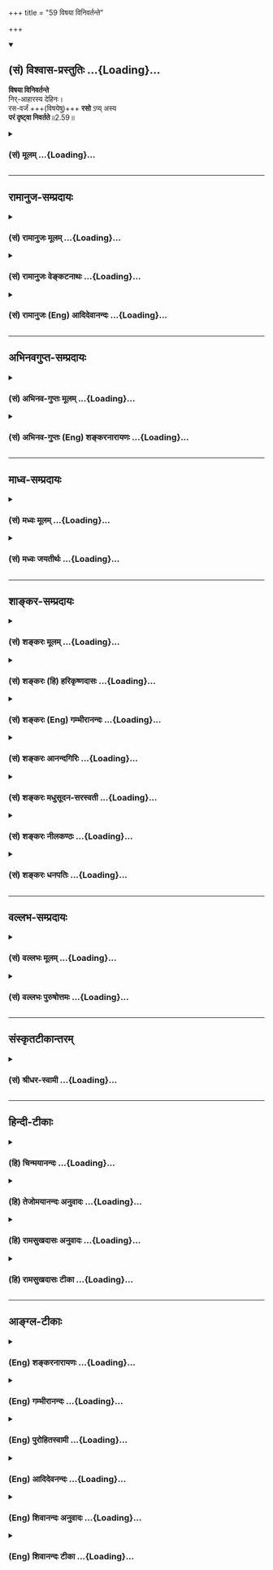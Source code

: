 +++
title = "59 विषया विनिवर्तन्ते"

+++
<div class="js_include" newlevelforh1="2" title="(सं) विश्वास-प्रस्तुतिः" unfilled url="/mahAbhAratam/vyAsaH/shlokashaH/06-bhIShma-parva/03-bhagavad-gItA-parva/saMskRtam/vishvAsa-prastutiH/02_sAnkhya-yogaH_sarva-/59_viShayA_vinivarta.md">
<details open><summary><h2>(सं) विश्वास-प्रस्तुतिः ...{Loading}...</h2></summary>

**विषया विनिवर्तन्ते**  
निर्-आहारस्य देहिनः।  
रस-वर्जं +++(विषयेषु)+++ **रसो** ऽप्य् अस्य  
**परं दृष्ट्वा निवर्तते**॥2.59॥
</details>
</div>
<div class="js_include collapsed" newlevelforh1="3" title="(सं) मूलम्" unfilled url="/mahAbhAratam/vyAsaH/shlokashaH/06-bhIShma-parva/03-bhagavad-gItA-parva/saMskRtam/mUlam/02_sAnkhya-yogaH_sarva-/59_viShayA_vinivarta.md">
<details><summary><h3>(सं) मूलम् ...{Loading}...</h3></summary>

विषया विनिवर्तन्ते निराहारस्य देहिनः।  
रसवर्जं रसोऽप्यस्य परं दृष्ट्वा निवर्तते।।2.59।।
</details>
</div>


_________________
## रामानुज-सम्प्रदायः
<div class="js_include collapsed" newlevelforh1="3" title="(सं) रामानुजः मूलम्" unfilled url="/mahAbhAratam/vyAsaH/shlokashaH/06-bhIShma-parva/03-bhagavad-gItA-parva/saMskRtam/rAmAnujaH/mUlam/02_sAnkhya-yogaH_sarva-/59_viShayA_vinivarta.md">
<details><summary><h3>(सं) रामानुजः मूलम् ...{Loading}...</h3></summary>

।।2.59।। इन्द्रियाणाम् आहारो विषयाः **निराहारस्य** विषयेभ्यः
प्रत्याहृतेन्द्रियस्य **देहिनो विषयाः** विनिवर्तमाना **रसवर्जं
विनिवर्तन्ते। रसो** रागः विषयरागो न निवर्तते इत्यर्थः। रागः **अपि**
आत्मस्वरूपं विषयेभ्यः **परं** सुखतरं **दृष्ट्वा** विनिवर्तते।  

</details>
</div>
<div class="js_include collapsed" newlevelforh1="3" title="(सं) रामानुजः वेङ्कटनाथः" unfilled url="/mahAbhAratam/vyAsaH/shlokashaH/06-bhIShma-parva/03-bhagavad-gItA-parva/saMskRtam/rAmAnujaH/venkaTanAthaH/02_sAnkhya-yogaH_sarva-/59_viShayA_vinivarta.md">
<details><summary><h3>(सं) रामानुजः वेङ्कटनाथः ...{Loading}...</h3></summary>

।।2.59।। किमर्थमिदमवस्थाचतुष्टयं विभज्योपदिश्यत इत्याह आह एवमिति। प्रथमं
बाह्येन्द्रियाणि विषयेभ्यः प्रतिसंहृत्य मन आत्मनि व्यवस्थापयितुं यतेत
इयंयतमानसंज्ञा। अथ बलात्संहृतान्यपि बाह्येन्द्रियाणि
सावशेषरागद्वेषादिदोषकलुषितं मनः पुनः पुनरवसरे प्रेरयेत् स्वयं चात्मनि
स्थातुं न शक्नुयात् अतः
पक्वावशिष्टरागद्वेषादीनौदासीन्यानभिनन्दनादिक्रमेण पचेत्
इयंव्यतिरेकसंज्ञा। ततः पक्वेऽपि दोषशेषे
अनादिविषयानुभवभावितवासनामात्रमात्मानमनुबुभूषन्तीं शेमुषीं प्रति
बिभत्सेत् तत्र निरतिशयानन्दरूपमात्मानं पुरुषद्वेषिण्या योषित इव युवानं
प्रदर्श्यप्रदर्श्य क्रमादात्मनि तोषं समुत्पाद्य तेन तोषविशेषेण दवीयसा च
स्मृतिविधुरेण कालेन बाह्यविषयवासनाजालमुन्मूलयितुमीहेत
सेयंएकेन्द्रियसंज्ञा। या पुनः
समस्तवासनाविलयादौत्सुक्यमात्रस्याप्यसम्भवेन परमवैराग्यदशा
सावशीकारसंज्ञा। ज्ञाननिष्ठाकाष्ठा योगाख्यमात्मावलोकनं साधयति।
तच्चावलोकनं परम्परया निरतिशयपुरुषार्थभूतामृतत्वाय कल्पत इति दर्शितं
भवति। कामानां तथात्वेनादर्शनं तथा दृश्यमानेष्वपि निस्सङ्गतासङ्गलेशेन
भुज्यमानेष्वपि नातिस्नेहः प्रचुरेऽपि रागे तन्निरोधसंरम्भ इति
चावस्थावैषम्यम् आत्मरतित्वं तस्य स्वरूपम्आश्चर्यवद्वदति 2।29 इति तस्य
तदेकभाषणं तदनुसन्धानरूपं तदासनं तत्प्राप्त्यर्थप्रवृत्तिरूपं तस्य व्रजनं
चेति प्रश्नचतुष्कोत्तरं सिद्धम्।


अथोत्तरप्रकरणं पूर्वेण पृथगर्थं प्रदर्श्य सङ्गमयन्नवतारयति इदानीमिति।
ज्ञाननिष्ठायाश्चतुर्विधाया अपीति शेषः। निराहारस्य इत्यनेन भोजननिषेधभ्रमं
व्युदस्यति इन्द्रियाणामित्यादिना। न चैकान्तमनश्नतः 6।16युक्ताहारविहारस्य
6।17 इति हि वक्ष्यते। अन्यत्रापिअत्याशनादतीपानात् तै.ना.1।34 इति
ह्युच्यते। मोक्षधर्मे चदशैतानीन्द्रियोक्तानि द्वाराण्याहारसिद्धये
म.भा.शां.मो. इति सर्वेन्द्रियविषयाणामाहारशब्देन ग्रहणं दृष्टम् न च
प्रसिद्धाहारनिषेधमात्रादशेषविषयनिवृत्तिः तस्य कतिपयेन्द्रियविषयत्वादिति
भावः। रसवर्जं इत्येतावति वाक्यतात्पर्यमिति द्योतनाय विनिवर्तमाना
इत्यनूदितम्। आत्मगोचररागव्यवच्छेदायाह विषयराग इति। प्रस्तुता एव विषयाः
परमिति निर्देशस्यावधित्वमर्हन्तीतिविषयेभ्य इत्युक्तम्।
कालादिकृतपरत्वमात्रस्यानुपयुक्तत्वाद्विषयरागनिवर्तनौपयिकं परशब्दार्थमाह
सुखतरमिति। विषया हि सुखरूपाः आत्मत्वरूपं तु ततोऽप्यतिशयेन सुखरूपम्।
अत्रदृष्ट्वा निवर्तते इति दर्शनस्य रागकर्तृकतया निर्देश औपचारिकः। यद्वा
दृष्ट्वा स्थितस्यास्य देहिनो रागो निवर्तत इत्यन्वयः। एवमात्मदर्शनेन विना
विषयरागो न निवर्तत इत्युक्तम्।  
  
  

</details>
</div>
<div class="js_include collapsed" newlevelforh1="3" title="(सं) रामानुजः (Eng) आदिदेवानन्दः" unfilled url="/mahAbhAratam/vyAsaH/shlokashaH/06-bhIShma-parva/03-bhagavad-gItA-parva/saMskRtam/rAmAnujaH/english/AdidevAnandaH/02_sAnkhya-yogaH_sarva-/59_viShayA_vinivarta.md">
<details><summary><h3>(सं) रामानुजः (Eng) आदिदेवानन्दः ...{Loading}...</h3></summary>

2.59 The sense objects are the food of the senses. From the abstinent embodied being, i.e., from one who has withdrawn his senses from objects, these sense-objects, being rejected by him, turn away, but not the relish for them. Relish means hankering. The meaning is that the hankering for the sense-objects does not go away by abstinence alone.
But even this hankering will go away, when one sees that the essential nature of the self is superior to the sense-objects and that the realisation of this self gives greater happiness than the enjoyment of sense-objects.

</details>
</div>


_________________
## अभिनवगुप्त-सम्प्रदायः
<div class="js_include collapsed" newlevelforh1="3" title="(सं) अभिनव-गुप्तः मूलम्" unfilled url="/mahAbhAratam/vyAsaH/shlokashaH/06-bhIShma-parva/03-bhagavad-gItA-parva/saMskRtam/abhinava-guptaH/mUlam/02_sAnkhya-yogaH_sarva-/59_viShayA_vinivarta.md">
<details><summary><h3>(सं) अभिनव-गुप्तः मूलम् ...{Loading}...</h3></summary>

।।2.61।। ननु तपस्विनोऽपि कथं स्थितप्रज्ञशब्दो न प्रवर्तते उच्यते  
विषया इति। यद्यपि आह्ार्यैः रूपादिभिर्विषयैः संबन्धोऽस्य नास्ति तथापि
तस्य विषया अन्तःकरणगतमुपरागलक्षणं रसं वर्जयित्वा एव निवर्तन्ते। अतो नासौ
स्थिरप्रज्ञः। रसं केचिदास्वाद्यं मधुरादिकमाहुः +++(K omits this entire
sentence )+++। योगिनस्तु परमेश्वरदर्शनात् उपरागो न +++(N omits न)+++ भवति।
अन्यस्य तु तपस्विनो नासौ निवर्तते।  

</details>
</div>
<div class="js_include collapsed" newlevelforh1="3" title="(सं) अभिनव-गुप्तः (Eng) शङ्करनारायणः" unfilled url="/mahAbhAratam/vyAsaH/shlokashaH/06-bhIShma-parva/03-bhagavad-gItA-parva/saMskRtam/abhinava-guptaH/english/shankaranArAyaNaH/02_sAnkhya-yogaH_sarva-/59_viShayA_vinivarta.md">
<details><summary><h3>(सं) अभिनव-गुप्तः (Eng) शङ्करनारायणः ...{Loading}...</h3></summary>

2.59 Visayah etc. Of course, in his (ascetic's) case there is no contact
with sense-objects, colour and the rest that are enjoyable. Yet, the
sense-obects retreat \[from him\] leaving a taste in the form of longing
that exists in his internal organ. Hence he is not a
man-of-stabilized-intellect. Some (commentators) say that 'taste'
denotes the sweetness etc., of the objects of experience. But, in the
case of a man of Yoga there exists no longing as he has seen the Supreme
Lord. On the other hand, in the case of the other, i.e. an ascetic, this
does not retreat (disappear).

</details>
</div>


_________________
## माध्व-सम्प्रदायः
<div class="js_include collapsed" newlevelforh1="3" title="(सं) मध्वः मूलम्" unfilled url="/mahAbhAratam/vyAsaH/shlokashaH/06-bhIShma-parva/03-bhagavad-gItA-parva/saMskRtam/madhvaH/mUlam/02_sAnkhya-yogaH_sarva-/59_viShayA_vinivarta.md">
<details><summary><h3>(सं) मध्वः मूलम् ...{Loading}...</h3></summary>

।।2.59।। न चैतल्लक्षणं ज्ञानमयत्नतो भवतीत्याहोत्तरश्लोकैः। निराहारत्वेन
विषयभोगसामर्थ्याभाव एव भवति इतरविषयाकाङ्क्षाभावो वा रसाकाङ्क्षादिर्न
निवर्तते स त्वपरोक्षज्ञानादेव निवर्तत इत्याह विषया इति। इन्द्रियाणि
जयन्त्याशु निराहारा मनीषिणः। वर्जयित्वा तु रसनमसौ रस्ये हि वर्धते इति
वचनाद्भागवते 11।8।20 रसशब्दस्य रागवाचिन्वाच्च।  

</details>
</div>
<div class="js_include collapsed" newlevelforh1="3" title="(सं) मध्वः जयतीर्थः" unfilled url="/mahAbhAratam/vyAsaH/shlokashaH/06-bhIShma-parva/03-bhagavad-gItA-parva/saMskRtam/madhvaH/jayatIrthaH/02_sAnkhya-yogaH_sarva-/59_viShayA_vinivarta.md">
<details><summary><h3>(सं) मध्वः जयतीर्थः ...{Loading}...</h3></summary>

।।2.59।। विषया विनिवर्तन्ते इत्यादिश्लोकत्रयान्तेऽपितस्य प्रज्ञा
प्रतिष्ठिता 2।61 इत्युक्तत्वादिदमपि लक्षणविवरणमिति भ्रान्तिः
स्यात्तन्निरासार्थमाह **न चे**ति। एतल्लक्षणं यस्माद्भवति
तदेतल्लक्षणम्। अयत्नतोऽल्पयत्नतःअनुदराकन्या इति यथा। यद्येवल्ँ लक्षणकं
ज्ञानं तर्हि सर्वोऽपि जनः कस्मान्न तत्साधयति कामाद्युपद्रवपरिहारार्थम्
किं दन्दह्यमानशिरा इव बम्भ्रमीति अतो नास्त्येवेदं ज्ञानिषु
लक्षणमित्याशङ्कापरिहारार्थमिति शेषः। त्रिभिरित्यनुवर्तते
ज्ञानस्याल्पप्रयत्नासाध्यत्वमत्र न प्रतीयत
इत्याशङ्क्योपोद्धातप्रक्रिययेन्द्रियजयस्य तावन्महाप्रयत्नसाध्यत्वमाद्येन
श्लोकेनोच्यत इति भावेन तं व्याचष्टे **निराहारत्वेने**ति एतेनरसवर्जं
इत्येतदन्तस्य वाक्यस्यार्थ उक्तः। एवशब्देनरसवर्जं इत्येतद्व्याचष्टे। तथा
हि निराहारस्य देहिनः। तेन निराहारत्वेनेति यावत्। विषया रूपादयः।
तद्भोगसामर्थ्यानीन्द्रियाण्यनेनोपलक्ष्यन्ते तानि विनिवर्तन्ते। रसवर्जं
रसो रागः तं वर्जयित्वा विषयाभिलाषश्चैतसिको निराहारत्वेन न निवर्तत इति।
अस्यैवार्थान्तरमाह **इतरे**ति। आकाङ्क्षाशब्देन भोगशक्तयोऽपि
लक्ष्यन्ते। रसवर्जं इत्यस्यार्थो रसाकाङ्क्षादिरिति। ततश्चेयं योजना
निराहारत्वेन रसादितरे विषयाः तद्भोगशक्तयः तदाकाङ्क्षाश्चेति यावत्
विनिवर्तन्ते। रसं वर्जयित्वा मनसो रसविषयाकाङ्क्षा रसनेन्द्रियस्य
तद्भोगशक्तिश्च न निवर्तत इति। रसोऽपीत्यस्यार्थमाह **स त्वि**ति।
आद्येऽर्थे स रसः सर्वविषयविषयो रागः। द्वितीये स रसः तद्भोगशक्तिः
तदाकाङ्क्षा च। उक्तमर्थं श्लोकारूढं करोति **इत्याहे**ति। द्वितीयार्थे
प्रमाणमाह **इन्द्रियाणी**ति। जयन्ति भोगशक्तिक्षयेण च रागक्षयेण च। असौ
रसना तु रस्ये विषये प्रकारद्वयेन च वर्धते। आद्यमर्थमुपपादयति
**रसे**ति। उक्तं युक्तमित्युभयत्र शेषः। रसशब्दस्य रागवाचित्वं
उक्ताभिधानादवगन्तव्यम्। अचेतने चेतनवदुपचाराद्रसः परं दृष्ट्वा निवर्तते
इति युक्तम्।  
अयमर्थसङ्ग्रहः यदा बाह्येन्द्रियाणि विषयैः सन्निकृष्यन्ते तदा तद्द्वारा
मनस्तत्र प्रवर्तते प्रवृत्ते च मनसि रागो भवति तत आत्मनः क्षोभ इति। एवं
इन्द्रियाणामविजयः। यो हि यं व्याकुलं करोति स तेन जित इत्युच्यते। यदा तु
बाह्येन्द्रियाणि विषयसन्निधानेऽपि न तैः सन्निकृष्यन्ते सन्निष्टान्यपि न
मनस्तदाभिमुखेनाहरन्ति आहृतेऽपि मनसि न विषयरागो जायते तदा नात्मनः क्षोभो
भवतीत्येष इन्द्रियजयः। सोऽयं सङ्ग्रहेण द्वेधा बाह्येन्द्रियाणां
शक्तिक्षयान्मनसो रागक्षयाच्च। एतत् द्वयं च पुरुषभेदेनोक्तप्रकारद्वयेन
निराहारत्वब्रह्मसाक्षात्काराभ्यां भवतीत्येवमिन्द्रियजयस्य
महाप्रयत्नसाध्यत्वमिति।  

</details>
</div>


_________________
## शाङ्कर-सम्प्रदायः
<div class="js_include collapsed" newlevelforh1="3" title="(सं) शङ्करः मूलम्" unfilled url="/mahAbhAratam/vyAsaH/shlokashaH/06-bhIShma-parva/03-bhagavad-gItA-parva/saMskRtam/shankaraH/mUlam/02_sAnkhya-yogaH_sarva-/59_viShayA_vinivarta.md">
<details><summary><h3>(सं) शङ्करः मूलम् ...{Loading}...</h3></summary>

।।2.59।।  
  
यद्यपि **विषयाः** विषयोपलक्षितानि विषयशब्दवाच्यानि इन्द्रियाणि
**निराहारस्य** अनाह्रियमाणविषयस्य कष्टे तपसि स्थितस्य मूर्खस्यापि
**विनिवर्तन्ते देहिनो** देहवतः रसवर्जं रसो रागो विषयेषु यः तं
वर्जयित्वा। रसशब्दो रागे प्रसिद्धः स्वरसेन प्रवृत्तः रसिकः रसज्ञः
इत्यादिदर्शनात्। **सोऽपि रसो** रञ्जनारूपः सूक्ष्मः **अस्य** यतेः
**परं** परमार्थतत्त्वं ब्रह्म **दृष्ट्वा** उपलभ्य अहमेव तत् इति
वर्तमानस्य **निवर्तते** निर्बीजं विषयविज्ञानं संपद्यते इत्यर्थः। न
असति सम्यग्दर्शने रसस्य उच्छेदः। तस्मात् सम्यग्दर्शनात्मिकायाः
प्रज्ञायाः स्थैर्यं कर्तव्यमित्यभिप्रायः।।  
सम्यग्दर्शनलक्षणप्रज्ञास्थैर्यं चिकीर्षता आदौ इन्द्रियाणि स्ववशे
स्थापयितव्यानि यस्मात्तदनवस्थापने दोषमाह  
  

</details>
</div>
<div class="js_include collapsed" newlevelforh1="3" title="(सं) शङ्करः (हि) हरिकृष्णदासः" unfilled url="/mahAbhAratam/vyAsaH/shlokashaH/06-bhIShma-parva/03-bhagavad-gItA-parva/saMskRtam/shankaraH/hindI/harikRShNadAsaH/02_sAnkhya-yogaH_sarva-/59_viShayA_vinivarta.md">
<details><summary><h3>(सं) शङ्करः (हि) हरिकृष्णदासः ...{Loading}...</h3></summary>

।।2.59।। विषयोंका ग्रहण न करनेवाले रोगी मनुष्यकी भी इन्द्रियाँ तो
विषयोंसे हट जाती हैं यानी कछुएके अङ्गोंकी भाँति संकुचित हो जाती हैं
परन्तु विषयसम्बन्धी राग ( आसक्ति ) नष्ट नहीं होता। उसका नाश कैसे होता है
सो कहते हैं  
  
यद्यपि विषयोंको ग्रहण न करनेवाले कष्टकर तपमें स्थित देहाभिमानी अज्ञानी
पुरुषकी भी विषयशब्दवाच्य इन्द्रियाँ अथवा केवल शब्दादि विषय तो निवृत्त हो
जाते हैं परंतु उन विषयोंमें रहनेवाला जो रस अर्थात् आसक्ति है उसको छोड़कर
निवृत्त होते हैं अर्थात् उनमें रहनेवाली आसक्ति निवृत्त नहीं होती।  
रस शब्द राग ( आसक्ति ) का वाचक प्रसिद्ध है क्योंकि स्वरसेन प्रवृत्तो
रसिको रसज्ञः इत्यादि वाक्य देखे जाते हैं।  
वह रागात्मक सूक्ष्म आसक्ति भी इस यतिकी परमार्थतत्त्वरूप ब्रह्मका
प्रत्यक्ष दर्शन होनेपर निवृत्त हो जाती है अर्थात् मैं ही वह ब्रह्म हूँ
इस प्रकारका भाव दृढ़ हो जानेपर उसका विषयविज्ञान निर्बीज हो जाता है।  
अभिप्राय यह कि यथार्थ ज्ञान हुए बिना रागका मूलोच्छेद नहीं होता अतः
यथार्थ ज्ञानरूप बुद्धिकी स्थिरता कर लेनी चाहिये।  

</details>
</div>
<div class="js_include collapsed" newlevelforh1="3" title="(सं) शङ्करः (Eng) गम्भीरानन्दः" unfilled url="/mahAbhAratam/vyAsaH/shlokashaH/06-bhIShma-parva/03-bhagavad-gItA-parva/saMskRtam/shankaraH/english/gambhIrAnandaH/02_sAnkhya-yogaH_sarva-/59_viShayA_vinivarta.md">
<details><summary><h3>(सं) शङ्करः (Eng) गम्भीरानन्दः ...{Loading}...</h3></summary>

2.59 Although visayah, the objects, (i.e.) the organs, figuratively
implied and expressed by the word 'objects', or, the objects themselves;
vinivartante, recede; niraharasya dehinah, from an abstinent man, from
an embodied being, even from a fool who engages in painful austerity and
abstains from objects; (still, they do so) rasavarjam, with the
exception of the taste (for them), with the exception of the hankering
that one has for objects. The word rasa is well known as referring to
the sense of taste (hankering), as in such expressions as, 'sva-rasena
pravrttah, induced by his own taste (i.e. willingly)', 'rasikah, a man
of tastes', 'rasajnah, a connoisseur (of tastes)', etc. Api, even that;
rasah, taste of the nature of subtle attachment; asya, of this person,
of the sannyasin; nivartate, falls away, i.e. his objective perception
becomes seedless; when drstva, after attaining; param, the Absolute, the
Reality which is the supreme Goal, Brahman, he continues in life with
the realization, 'I verily am That (Brahman).' In the absence of full
realization there can be no eradication of the 'hankering'. The idea
conveyed is that, one should therefore stabilize one's wisdom which is
characterized by full realization. \[If it be held that attachment
cannot be eliminated without the knowledge of Brahman, and at the same
time that the knowledge of Brahman cannot arise until attachment is
eradicated, then we get involved in a vicious circle. In answer it is
said that gross attachments are eliminated through discrimination which
restrains the senses from being overpowered by objects. And the full
Knowledge arising thereof eliminates the subtle inclinations as well.
Hence there is no vicious circle involved.\] Since the organs have to be
first brought under his own control by one who desires to establish
firmly the wisdom which is characterized by full realization, therefore
the Lord speaks of the evil that arises from not keeping them under
control:

</details>
</div>
<div class="js_include collapsed" newlevelforh1="3" title="(सं) शङ्करः आनन्दगिरिः" unfilled url="/mahAbhAratam/vyAsaH/shlokashaH/06-bhIShma-parva/03-bhagavad-gItA-parva/saMskRtam/shankaraH/AnandagiriH/02_sAnkhya-yogaH_sarva-/59_viShayA_vinivarta.md">
<details><summary><h3>(सं) शङ्करः आनन्दगिरिः ...{Loading}...</h3></summary>

।।2.59।। इन्द्रियाणां विषयेभ्यो वैमुख्येऽपि तद्विषयरागानुवृत्तौ कथं
प्रज्ञालाभः स्यादिति शङ्कते **तत्रेति।** व्यवहारभूमिः सप्तम्यर्थः।
विषयाननाहरतस्तदुपभोगविमुखस्येत्यर्थः। रागश्चेन्नोपसंह्रियते न तर्हि
प्रज्ञालाभः संभवति रागस्य तत्परिपन्थित्वादिति मत्वाह **स कथमिति।**
रागनिवृत्त्युपायमुपदिशन्नुत्तरमाह **उच्यत इति।** विषयोपभोगपराङ्मुखस्य
कुतो विषयपरावृत्तिस्तत्परावृत्तिश्चाप्रस्तुतेत्याशङ्क्याह
**यद्यपीति।** निराहारस्येत्यस्य व्याख्यानमनाह्रियमाणविषयस्येति। यो हि
विषयप्रवणो न भवति तस्यात्यन्तिके तपसि क्लेशात्मके व्यवस्थितस्य
विद्याहीनस्यापीन्द्रियाणि विषयेभ्यः सकाशाद्यद्यपि संह्रियन्ते तथापि
रागोऽवशिष्यते स च तत्त्वज्ञानादुच्छिद्यत इत्यर्थः। रसशब्दस्य
माधुर्यादिषड्विधरसविषयत्वं निषेधति **रसशब्द इति।** वृद्धप्रयोगमन्तरेण
कथं प्रसिद्धिरित्याशङ्क्याह **स्वरसेनेति।** स्वेच्छयेति यावत्। रसिकः
स्वेच्छावशवर्ती रसज्ञो  
  
विवक्षितापेक्षितज्ञातेत्यर्थः। कथं तर्हि तस्य निवृत्तिस्तत्राह
**सोऽपीति।** दृष्टिमेवोपलब्धिपर्यायां स्पष्टयति **अहमेवेति।**
रागापगमे सिद्धमर्थमाह **निर्बीजमिति।** ननु सम्यग्ज्ञानमन्तरेण रागो
नापगच्छति चेत्तदपगमादृते रागवतः सम्यग्ज्ञानोदयायोगादितरेतराश्रयतेति
नेत्याह **नासतीति।** इन्द्रियाणां विषयपारवश्ये विवेकद्वारा परिहृते
स्थूलो रागो व्यावर्तते ततश्च सम्यग्ज्ञानोत्पत्त्या सूक्ष्मस्यापि रागस्य
सर्वात्मना निवृत्त्युपपत्तेर्नेतरेतराश्रयतेत्यर्थः। प्रज्ञास्थैर्यस्य
सफलत्वे स्थिते फलितमाह **तस्मादिति।  
**

</details>
</div>
<div class="js_include collapsed" newlevelforh1="3" title="(सं) शङ्करः मधुसूदन-सरस्वती" unfilled url="/mahAbhAratam/vyAsaH/shlokashaH/06-bhIShma-parva/03-bhagavad-gItA-parva/saMskRtam/shankaraH/madhusUdana-sarasvatI/02_sAnkhya-yogaH_sarva-/59_viShayA_vinivarta.md">
<details><summary><h3>(सं) शङ्करः मधुसूदन-सरस्वती ...{Loading}...</h3></summary>

।।2.59।। ननु मूढस्यापि रोगादिवशाद्विषयेभ्य इन्द्रियाणामुपसंहरणं भवति
तत्कथं तस्य प्रज्ञा प्रतिष्ठितेत्युक्तमत आह विषया इति। निराहारस्य
इन्द्रियैर्विषयाननाहरतो देहिनो देहाभिमानवतो मूढस्यापि रोगिणः
काष्ठतपस्विनो वा विषयाः  
  
शब्दादयो विनिवर्तन्ते किंतु रसवर्जं रसस्तृष्णा तं वर्जयित्वा। अज्ञस्य
विषया निवर्तन्ते। तद्विषयो रागस्तु न निवर्तत इत्यर्थः। अस्य तु
स्थितप्रज्ञस्य परं पुरुषार्थं दृष्ट्वा तदेवाहमस्मीति साक्षात्कृत्य
स्थितस्य रसोऽपि क्षुद्रसुखरागोऽपि निवर्तते।  
  
अपिशब्दाद्विषयाश्च। तथाचयावानर्थ इत्यादौ व्याख्यातम्। एवंच
सरागविषयनिवृत्तिः स्थितप्रज्ञस्य लक्षणमिति न मूढे  
  
व्यभिचार इत्यर्थः। यस्मान्नासति परमात्मसम्यग्दर्शने
सरागविषयोच्छेदस्तस्मात्सरागविषयोच्छेदिकायाः सम्यग्दर्शनात्मिकायाः
प्रज्ञायाः स्थैर्यं महता यत्नेन संपादयेदित्यभिप्रायः।  

</details>
</div>
<div class="js_include collapsed" newlevelforh1="3" title="(सं) शङ्करः नीलकण्ठः" unfilled url="/mahAbhAratam/vyAsaH/shlokashaH/06-bhIShma-parva/03-bhagavad-gItA-parva/saMskRtam/shankaraH/nIlakaNThaH/02_sAnkhya-yogaH_sarva-/59_viShayA_vinivarta.md">
<details><summary><h3>(सं) शङ्करः नीलकण्ठः ...{Loading}...</h3></summary>

।।2.59।। ननु विषयेभ्य इन्द्रियाणां निवृत्तिश्चेत्
स्थितप्रज्ञताहेतुस्तर्हि सुप्तिमूर्च्छालयग्रहावेशादावपि सास्तीति
सर्वोऽपि स्थितप्रज्ञ एवेत्याशङ्क्याह **विषया इति।** सत्यं देहिनो
देहाभिमानवतो मूढस्य सुप्त्यादौ निराहारस्य
इन्द्रियैर्विषयाननाहरतोऽभुञ्जानस्य विषया विनिवर्तन्त एव तथापि रसवर्जं
रसो रागस्तद्वर्जं निवर्तन्ते। तदापि सूक्ष्मरूपेण रागोऽस्ति
रागमूलस्यात्माज्ञानस्यादाहान्नासौ स्थितप्रज्ञ इत्यर्थः। अस्यैव पुनः परं
दृष्ट्वा आत्मानं साक्षात्कृत्य निराहारस्य शब्दादीनगृह्णतो रसोऽपि
निवर्तते मूलाज्ञानदाहादित्यस्ति सुप्तादेः समाधिस्थस्य च महान्विशेष इति
भावः। प्राञ्चस्तु रोगिणः काष्ठतपस्विनो वा मूढस्यापि विषयाननाहरतो रसवर्जं
विषया विनिवर्तन्ते तस्यैव परं दृष्ट्वा स्थितस्य रसोऽपि निवर्तत इति
व्याचख्युः।  

</details>
</div>
<div class="js_include collapsed" newlevelforh1="3" title="(सं) शङ्करः धनपतिः" unfilled url="/mahAbhAratam/vyAsaH/shlokashaH/06-bhIShma-parva/03-bhagavad-gItA-parva/saMskRtam/shankaraH/dhanapatiH/02_sAnkhya-yogaH_sarva-/59_viShayA_vinivarta.md">
<details><summary><h3>(सं) शङ्करः धनपतिः ...{Loading}...</h3></summary>

।।2.59।। ननु निराहारस्य रोगिणो व्रतिनो वापि विषयेभ्य इन्द्रियाणि
विनिवर्तन्तेऽत इदं लक्षणं मूढेष्वप्यागतमित्याशङ्क्य परिहरति **विषया
इति।** विषया लक्षणयेन्द्रियाणि शब्दादयो वा रसवर्जं रसो रागस्तं
वर्जयित्वा निराहारस्याहारविनिर्मुक्तस्यानाह्नियमाणविषयस्य कष्टेन तपसि
स्थितस्य मूर्खस्यापि देहिनो देहवतो विनिवर्तन्ते। परं परमात्मानं
दृष्ट्वाऽहं ब्रह्मास्मीति साक्षादुपलभ्य रसोऽपि रञ्जनात्मकः
सूक्ष्मोऽप्यस्य यतेर्निवर्तते। निर्बीजं विषयज्ञानं संपद्यत इत्यर्थः।
तस्माद्रसस्योच्छेदाय सभ्यग्दर्शनात्मिकायाः प्रज्ञायाः स्थैर्यं
कर्तव्यमित्यभिप्रायः।  

</details>
</div>


_________________
## वल्लभ-सम्प्रदायः
<div class="js_include collapsed" newlevelforh1="3" title="(सं) वल्लभः मूलम्" unfilled url="/mahAbhAratam/vyAsaH/shlokashaH/06-bhIShma-parva/03-bhagavad-gItA-parva/saMskRtam/vallabhaH/mUlam/02_sAnkhya-yogaH_sarva-/59_viShayA_vinivarta.md">
<details><summary><h3>(सं) वल्लभः मूलम् ...{Loading}...</h3></summary>

।।2.59।। यतो निराहारस्य विषयेभ्यः प्रत्याहृतेन्द्रियस्य सतः विषया
विनिवर्त्तन्ते नान्यस्य निराहारस्य रसवर्जं विषया वा निवर्त्तन्ते न तु
रसस्तदिन्द्रियस्य सर्वबलवत्त्वात्साधकाकर्षकत्वाच्च। रसनिवृत्त्युपायमाह
रसोऽपि अस्य सिद्धस्य स्थिरधियः परमात्मानमानन्दमनुभूय निवर्त्तते
महानन्दाग्रेऽल्पानन्दवस्तुनि सर्वस्य प्रवृत्त्यसम्भवनियमात्। अग्रे
चैतस्यासनभाषणमननव्रतान्यात्मनिष्ठायुक्तानि लक्षितानि।  

</details>
</div>
<div class="js_include collapsed" newlevelforh1="3" title="(सं) वल्लभः पुरुषोत्तमः" unfilled url="/mahAbhAratam/vyAsaH/shlokashaH/06-bhIShma-parva/03-bhagavad-gItA-parva/saMskRtam/vallabhaH/puruShottamaH/02_sAnkhya-yogaH_sarva-/59_viShayA_vinivarta.md">
<details><summary><h3>(सं) वल्लभः पुरुषोत्तमः ...{Loading}...</h3></summary>

  
  
।।2.59।। ननु इन्द्रियाणाम् अन्नाद्य-भावेनेन्द्रियविषयेषु प्रवृत्तिः कथं कथं न तेषामपि स्थितप्रज्ञता - इत्याशङ्क्याह - विषया इति।  
**निराहारस्य देहिनो विषया विनिवर्तन्ते** तत् सत्यम् इत्यर्थः।  
परन्तु **रसवर्जं** - रसो नाम तद्-अनुभवार्थाभिलाषस्, तद्-वर्जं - तद्-गृहीतम् इत्य् अर्थः।  
**देहिनः** इति पदेन तेषां देहाध्यासोऽपि न निवर्त्तत इति ज्ञापितम्।  
अस्य स्थितप्रज्ञस्य **रसोऽपि** तद्-अभिलाषोऽपि परमुत्कृष्टं भगवदीय-रसं दृष्ट्वा निवर्त्तते।  
एतावद् वैलक्षण्यम् इति भावः।  
  
  
  

</details>
</div>


_________________
## संस्कृतटीकान्तरम्
<div class="js_include collapsed" newlevelforh1="3" title="(सं) श्रीधर-स्वामी" unfilled url="/mahAbhAratam/vyAsaH/shlokashaH/06-bhIShma-parva/03-bhagavad-gItA-parva/saMskRtam/shrIdhara-svAmI/02_sAnkhya-yogaH_sarva-/59_viShayA_vinivarta.md">
<details><summary><h3>(सं) श्रीधर-स्वामी ...{Loading}...</h3></summary>

।।2.59।। ननु नेन्द्रियाणां विषयेष्वप्रवृत्तिः स्थितप्रज्ञस्य लक्षणं
भवितुमर्हति। जडानामातुराणामुपवासपराणां च
विषयेष्वप्रवृत्तेरविशेषात्तत्राह विषया इति। इन्द्रियैर्विषयाणामाहरणं
ग्रहणमाहारः। निराहारस्येन्द्रियैर्विषयग्रहणमकुर्वतो देहिनो
देहाभिमानिनोऽज्ञस्य विषया विनिवर्तन्ते। तदनुभवो निवर्तत इत्यर्थः। किंतु
रसो रागोऽभिलाषस्तद्वर्जम्। अभिलाषस्तु न निवर्तत इत्यर्थः। रसोऽपि रागोऽपि
परं परमात्मानं दृष्ट्वाऽस्य स्थितप्रज्ञस्य स्वतो निवर्तते।
नश्यतीत्यर्थः। यद्वा निराहारस्योपवासपरस्य विषयाः प्रायशो विनिवर्तन्ते
क्षुधासंतप्तस्य शब्दस्पर्शाद्यपेक्षाभावात्। परंतु रसवर्जम्। रसापेक्षा तु
न निवर्तत इत्यर्थः। शेषं समानम्।  

</details>
</div>


_________________
## हिन्दी-टीकाः
<div class="js_include collapsed" newlevelforh1="3" title="(हि) चिन्मयानन्दः" unfilled url="/mahAbhAratam/vyAsaH/shlokashaH/06-bhIShma-parva/03-bhagavad-gItA-parva/hindI/chinmayAnandaH/02_sAnkhya-yogaH_sarva-/59_viShayA_vinivarta.md">
<details><summary><h3>(हि) चिन्मयानन्दः ...{Loading}...</h3></summary>

।।2.59।। प्रत्याहार या उपरति की क्षमता के बिना कभी कोई व्यक्ति किसी रोग
के कारण या क्षणिक दुख के आवेग में अथवा व्रत आदि कारणों से विषय उपभोग को
छोड़ देता है। उस समय ऐसा प्रतीत होता है कि विषयों से वैराग्य अथवा द्वेष
हो गया है किन्तु उनके प्रति मन में स्थित राग केवल कुछ समय के लिये
अव्यक्त अवस्था में रहता है। अर्जुन के मन में शंका उत्पन्न होती है कि
संभवत योगी का इन्द्रिय संयम भी क्षणिक अनित्य ही हो जो अनुकूल या
प्रलोभनपूर्ण परिस्थितियों में टूट जाता हो। उसकी इस शंका का निवारण यहाँ
किया गया है।  
यदि आप दुकानों से ग्राहकों तक उपभोग के विषय की गति का अवलोकन करें तो इस
सिद्धांत को स्पष्ट रूप में समझ सकते हैं। उपभोग की वे वस्तुयें केवल
उन्हीं लोगों के घर पहुँचती हैं जो उनकी तीव्र इच्छा किये हुये उन वस्तुओं
को पाने के लिये प्रयत्न कर रहे होते हैं। मद का भण्डार तब खाली हो जाता है
जब बोतलें चलकर मद्यपियों की आलमारियों को भर देती हैं लुहार के बनाये हल
केवल किसान के घर जाते हैं और न कि किसी कलाकार कवि चिकित्सक या वकील के घर
में। इसी प्रकार उन विषयों के इच्छुक लोगों के पास ही वे विषय पहुँचते हैं।
भोगों के त्यागी व्यक्ति से भोग की वस्तुयें दूर ही रहती हैं।  
  
निराहार रहने से विषय तो दूर हो जायेंगे परन्तु उनके प्रति मन में
पूर्वानुभवजनित रस अर्थात् स्वाद या राग निवृत्त नहीं होता। भगवान् यहाँ
आश्वासन देते हैं कि परम आत्मतत्त्व की अपरोक्षानुभूति होने पर यह राग भी
समाप्त हो जाता है या भुने हुये बीजों के समान मनुष्य के मन में विषय
प्रभावहीन हो जाते हैं।  
इस तथ्य को समझना कठिन नहीं क्योंकि हम जानते हैं कि अनुभव की एक अवस्था
विशेष में प्राप्त अनिष्ट वस्तुयें और दुख दूसरी अवस्था में उसी प्रकार
नहीं रहते। स्वप्नावस्था का राज्य मेरी जाग्रदवस्था के दारिद्र्य को दूर
नहीं करता किन्तु जाग्रदवस्था का दारिद्र्य भी स्वप्न के राज्य का उपभोग
करने से मुझे वंचित नहीं कर सकता  
जाग्रत् स्वप्न और सुषुप्ति अवस्था में रहते हुए अहंकार ने असंख्य विषय
वासनायें अर्जित कर ली हैं। परन्तु अवस्थात्रय अतीत शुद्ध चैतन्य स्वरूप को
पहचान कर अहंकार ही समाप्त हो जाता है तब ये वासनायें किस पर अपना प्रभाव
दिखायेंगी।  
आत्मप्रज्ञा प्राप्त करने के इच्छुक साधक का सर्वप्रथम उसकी इन्द्रियों पर
संयम होना आवश्यक है अन्यथा  

</details>
</div>
<div class="js_include collapsed" newlevelforh1="3" title="(हि) तेजोमयानन्दः अनुवादः" unfilled url="/mahAbhAratam/vyAsaH/shlokashaH/06-bhIShma-parva/03-bhagavad-gItA-parva/hindI/tejomayAnandaH/anuvAdaH/02_sAnkhya-yogaH_sarva-/59_viShayA_vinivarta.md">
<details><summary><h3>(हि) तेजोमयानन्दः अनुवादः ...{Loading}...</h3></summary>

।।2.59।। निराहारी देही पुरुष से विषय तो निवृत्त (दूर) हो जाते हैं;
परन्तु (उनके प्रति) राग नहीं परम तत्व को देखने पर इस (पुरुष) का राग भी
निवृत्त हो जाता है।।  
  

</details>
</div>
<div class="js_include collapsed" newlevelforh1="3" title="(हि) रामसुखदासः अनुवादः" unfilled url="/mahAbhAratam/vyAsaH/shlokashaH/06-bhIShma-parva/03-bhagavad-gItA-parva/hindI/rAmasukhadAsaH/anuvAdaH/02_sAnkhya-yogaH_sarva-/59_viShayA_vinivarta.md">
<details><summary><h3>(हि) रामसुखदासः अनुवादः ...{Loading}...</h3></summary>

।।2.59।। निराहारी (इन्द्रियोंको विषयोंसे हटानेवाले) मनुष्यके भी विषय तो
निवृत्त हो जाते हैं, पर रस निवृत्त नहीं होता। परन्तु इस स्थितप्रज्ञ
मनुष्यका तो रस भी परमात्मतत्त्वका अनुभव होनेसे निवृत्त हो जाता है।

</details>
</div>
<div class="js_include collapsed" newlevelforh1="3" title="(हि) रामसुखदासः टीका" unfilled url="/mahAbhAratam/vyAsaH/shlokashaH/06-bhIShma-parva/03-bhagavad-gItA-parva/hindI/rAmasukhadAsaH/TIkA/02_sAnkhya-yogaH_sarva-/59_viShayA_vinivarta.md">
<details><summary><h3>(हि) रामसुखदासः टीका ...{Loading}...</h3></summary>

2.59।।***व्याख्या--*'विषया विनिवर्तन्ते निराहारस्य देहिनः
रसवर्जम्'--**मनुष्य निराहार दो तरहसे होता है--(1) अपनी इच्छासे भोजनका
त्याग कर देना अथवा बीमारी आनेसे भोजनका त्याग हो जाना और (2) सम्पूर्ण
विषयोंका त्याग करके एकान्तमें बैठना अर्थात् इन्द्रियोंको विषयोंसे हटा
लेना।  
यहाँ इन्द्रियोंको विषयोंसे हटानेवाले साधकके लिये ही **'निराहारस्य'**
पद आया है।  
रोगीके मनमें यह रहता है कि क्या करूँ, शरीरमें पदार्थोंका सेवन करनेकी
सामर्थ्य नहीं है, इसमें मेरी परवश्ता है; परन्तु जब मैं ठीक हो जाऊँगा,
शरीरमें शक्ति आ जायगी, तब मैं पदार्थोंका सेवन करूँगा। इस तरह उसके भीतर
रसबुद्धि रहती है। ऐसे ही इन्द्रियोंको विषयोंसे हटानेपर विषय तो निवृत्त
हो जाते हैं, पर साधकके भीतर विषयोंमें जो रसबुद्धि, सुखबुद्धि है, वह
जल्दी निवृत्त नहीं होती।  
जिनका स्वाभाविक ही विषयोंमें राग नहीं है और जो तीव्र वैराग्यवान् हैं, उन
साधकोंकी रसबुद्धि साधनावस्थामें ही निवृत्त हो जाती है। परन्तु जो तीव्र
वैराग्यके बिना ही विचारपूर्वक साधनमें लगे हुए हैं; उन्हीं साधकोंके लिये
यह कहा गया है कि विषयोंका त्याग कर देनेपर भी उनकी रसबुद्धि निवृत्त नहीं
होती।  
**'रसोऽप्यस्य परं दृष्टा निवर्तते'--**इस स्थितप्रज्ञकी रसबुद्धि
परमात्माका अनुभव हो जानेपर निवृत्त हो जाती है। रसबुद्धि निवृत्त होनेसे
वह स्थितप्रज्ञ हो ही जाता है-- यह नियम नहीं है। परन्तु स्थितप्रज्ञ
होनेसे रसबुद्धि नहीं रहती--यह नियम है।  
**'रसोऽप्यस्य'**पदसे यह तात्पर्य निकलता है कि रसबुद्धि साधककी अहंतामें
अर्थात् 'मैं' -पनमें रहती है। यही रसबुद्धि स्थूलरूपसे रागका रूप धारण कर
लेती है। अतः साधकको चाहिये कि वह अपनी अहंतासे ही रसको निकाल दे कि 'मैं
तो निष्काम हूँ; राग करना, कामना करना मेरा काम नहीं है'। इस प्रकार
निष्कामभाव आ जानसे अथवा निष्काम होनेका उद्देश्य होनेसे रसबुद्धि नहीं
रहती और परमात्मतत्त्वका अनुभव होनेसे रसकी सर्वथा निवृत्ति हो जाती है।

</details>
</div>


_________________
## आङ्ग्ल-टीकाः
<div class="js_include collapsed" newlevelforh1="3" title="(Eng) शङ्करनारायणः" unfilled url="/mahAbhAratam/vyAsaH/shlokashaH/06-bhIShma-parva/03-bhagavad-gItA-parva/english/shankaranArAyaNaH/02_sAnkhya-yogaH_sarva-/59_viShayA_vinivarta.md">
<details><summary><h3>(Eng) शङ्करनारायणः ...{Loading}...</h3></summary>

2.59. Leaving their taste \[behind\], the sense-objects retreat from the embodied who abstain from food; his taste too disappears when he sees the Supreme.

</details>
</div>
<div class="js_include collapsed" newlevelforh1="3" title="(Eng) गम्भीरानन्दः" unfilled url="/mahAbhAratam/vyAsaH/shlokashaH/06-bhIShma-parva/03-bhagavad-gItA-parva/english/gambhIrAnandaH/02_sAnkhya-yogaH_sarva-/59_viShayA_vinivarta.md">
<details><summary><h3>(Eng) गम्भीरानन्दः ...{Loading}...</h3></summary>

2.59 The objects recede from an abstinent man, with the exception of the taste (for them). Even the taste of this person falls away after realization the Absolute.

</details>
</div>
<div class="js_include collapsed" newlevelforh1="3" title="(Eng) पुरोहितस्वामी" unfilled url="/mahAbhAratam/vyAsaH/shlokashaH/06-bhIShma-parva/03-bhagavad-gItA-parva/english/purohitasvAmI/02_sAnkhya-yogaH_sarva-/59_viShayA_vinivarta.md">
<details><summary><h3>(Eng) पुरोहितस्वामी ...{Loading}...</h3></summary>

2.59 The objects of sense turn from him who is abstemious. Even the relish for them is lost in him who has seen the Truth.

</details>
</div>
<div class="js_include collapsed" newlevelforh1="3" title="(Eng) आदिदेवनन्दः" unfilled url="/mahAbhAratam/vyAsaH/shlokashaH/06-bhIShma-parva/03-bhagavad-gItA-parva/english/AdidevanandaH/02_sAnkhya-yogaH_sarva-/59_viShayA_vinivarta.md">
<details><summary><h3>(Eng) आदिदेवनन्दः ...{Loading}...</h3></summary>

2.59 The objects of senses, excepting relish for the objects, turn away from the abstinent dweller in the body. Even the relish turns aswy from him when what is supreme over the senses i.e., the self, is seen.

</details>
</div>
<div class="js_include collapsed" newlevelforh1="3" title="(Eng) शिवानन्दः अनुवादः" unfilled url="/mahAbhAratam/vyAsaH/shlokashaH/06-bhIShma-parva/03-bhagavad-gItA-parva/english/shivAnandaH/anuvAdaH/02_sAnkhya-yogaH_sarva-/59_viShayA_vinivarta.md">
<details><summary><h3>(Eng) शिवानन्दः अनुवादः ...{Loading}...</h3></summary>

2.59 The objects of the senses turn away from the abstinent man leaving the longing (behind); but his longing also turns away on seeing the Supreme.

</details>
</div>
<div class="js_include collapsed" newlevelforh1="3" title="(Eng) शिवानन्दः टीका" unfilled url="/mahAbhAratam/vyAsaH/shlokashaH/06-bhIShma-parva/03-bhagavad-gItA-parva/english/shivAnandaH/TIkA/02_sAnkhya-yogaH_sarva-/59_viShayA_vinivarta.md">
<details><summary><h3>(Eng) शिवानन्दः टीका ...{Loading}...</h3></summary>

2.59 विषयाः the objects of senses; विनिवर्तन्ते turn away; निराहारस्य
abstinent; देहिनः of the man; रसवर्जम् leaving the longing; रसः loving
(taste); अपि even; अस्य of his; परम् the Supreme; दृष्ट्वा having seen;
निवर्तते turns away.Commentary Knowledge of the Self alone can destroy in toto the subtle Vasanas (latent tendencies) and all the subtle desires; all subtle attachments and even the longing for objects. By practising severe austerities; by abandoning the sensual objects; the objects of the senses may turn away from the ascetic but the relish or taste or longing for the objects will still remain.

</details>
</div>
